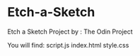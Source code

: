 # Etch-a-Sketch

Etch a Sketch Project by : The Odin Project


You will find: 
    script.js
    index.html
    style.css